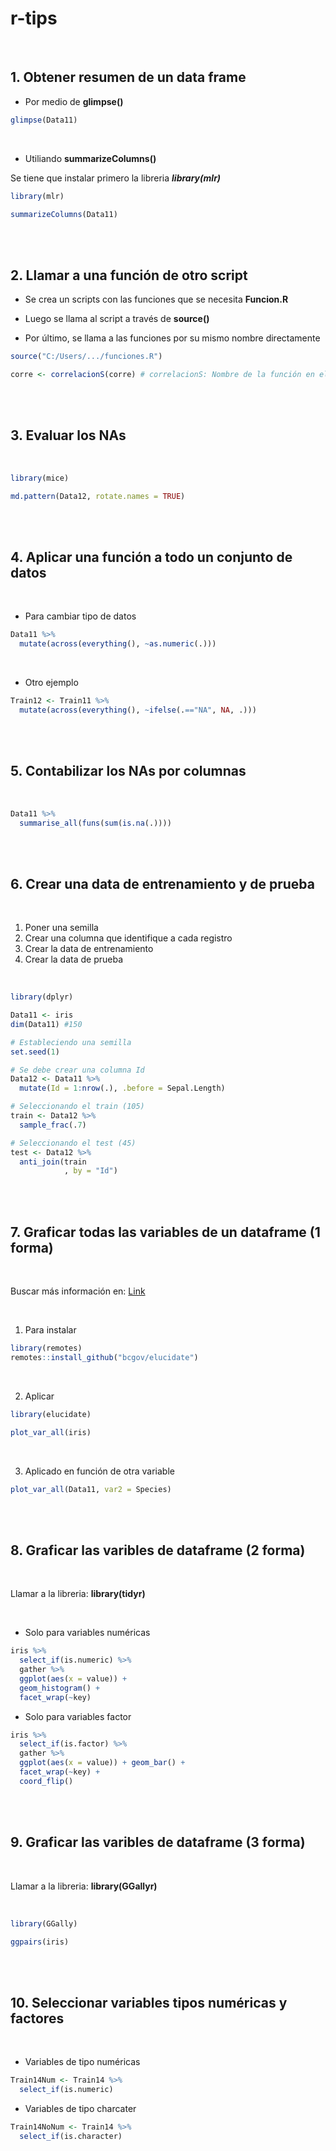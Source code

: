 # r-tips

<br />



## 1. Obtener resumen de un data frame

- Por medio de **glimpse()**

```r
glimpse(Data11)
```

<br />

- Utiliando **summarizeColumns()**

Se tiene que instalar primero la libreria ***library(mlr)***

```r
library(mlr)

summarizeColumns(Data11)
```

<br />
<br />

## 2. Llamar a una función de otro script

- Se crea un scripts con las funciones que se necesita **Funcion.R**

- Luego se llama al script a través de **source()**

- Por último, se llama a las funciones por su mismo nombre directamente

```r
source("C:/Users/.../funciones.R")

corre <- correlacionS(corre) # correlacionS: Nombre de la función en el archivo funciones.R 
```

<br />
<br />

## 3. Evaluar los NAs

<br />

```r
library(mice)

md.pattern(Data12, rotate.names = TRUE)
```


<br />
<br />


## 4. Aplicar una función a todo un conjunto de datos

<br />

- Para cambiar tipo de datos

```r
Data11 %>% 
  mutate(across(everything(), ~as.numeric(.)))
```

<br />

- Otro ejemplo

```r
Train12 <- Train11 %>% 
  mutate(across(everything(), ~ifelse(.=="NA", NA, .)))
```


<br />
<br />


## 5. Contabilizar los NAs por columnas

<br />

```r
Data11 %>% 
  summarise_all(funs(sum(is.na(.))))
```


<br />
<br />

## 6. Crear una data de entrenamiento y de prueba

<br />

1. Poner una semilla
2. Crear una columna que identifique a cada registro
3. Crear la data de entrenamiento
4. Crear la data de prueba

<br />

```r
library(dplyr)

Data11 <- iris
dim(Data11) #150

# Estableciendo una semilla
set.seed(1)

# Se debe crear una columna Id
Data12 <- Data11 %>% 
  mutate(Id = 1:nrow(.), .before = Sepal.Length)

# Seleccionando el train (105)
train <- Data12 %>% 
  sample_frac(.7)

# Seleccionando el test (45)
test <- Data12 %>% 
  anti_join(train
            , by = "Id") 

```


<br />
<br />

## 7. Graficar todas las variables de un dataframe (1 forma)

<br />

Buscar más información en: [Link](https://github.com/bcgov/elucidate/)

<br />

1. Para instalar

```r
library(remotes)
remotes::install_github("bcgov/elucidate")
```

<br />
  
2. Aplicar

```r
library(elucidate)

plot_var_all(iris) 
```

<br />

3. Aplicado en función de otra variable

```r
plot_var_all(Data11, var2 = Species) 
```

<br />
<br />

## 8. Graficar las varibles de dataframe (2 forma)

<br />

Llamar a la libreria: **library(tidyr)**

<br />

- Solo para variables numéricas

```r
iris %>% 
  select_if(is.numeric) %>% 
  gather %>% 
  ggplot(aes(x = value)) + 
  geom_histogram() + 
  facet_wrap(~key)
```

- Solo para variables factor

```r
iris %>% 
  select_if(is.factor) %>% 
  gather %>% 
  ggplot(aes(x = value)) + geom_bar() +
  facet_wrap(~key) +
  coord_flip()
```




<br />
<br />

## 9. Graficar las varibles de dataframe (3 forma)

<br />

Llamar a la libreria: **library(GGallyr)**

<br />

```r
library(GGally)

ggpairs(iris)
```


<br />
<br />

## 10. Seleccionar variables tipos numéricas y factores

<br />

- Variables de tipo numéricas

```r
Train14Num <- Train14 %>% 
  select_if(is.numeric) 
```

- Variables de tipo charcater

```r
Train14NoNum <- Train14 %>% 
  select_if(is.character)
```



<br />
<br />



